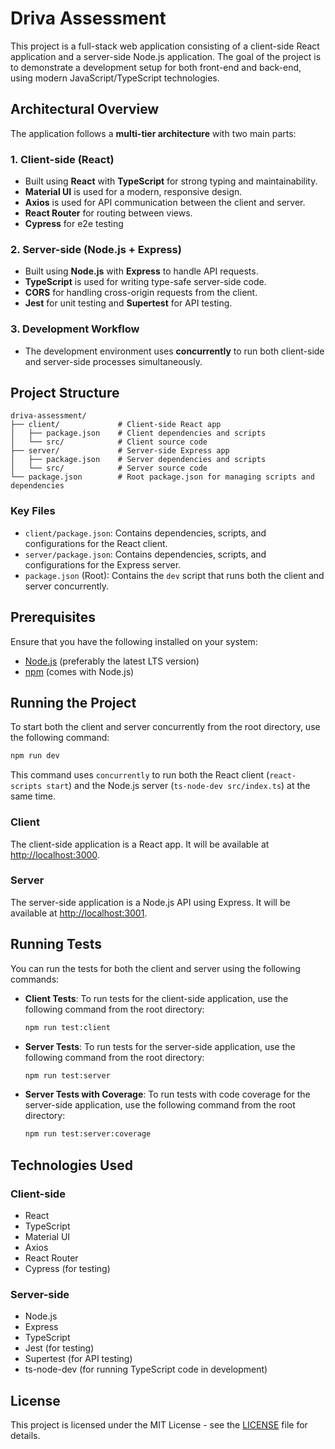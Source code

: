 # Driva Assessment

This project is a full-stack web application consisting of a client-side React application and a server-side Node.js application. The goal of the project is to demonstrate a development setup for both front-end and back-end, using modern JavaScript/TypeScript technologies.

## Architectural Overview

The application follows a **multi-tier architecture** with two main parts:

### 1. **Client-side (React)**

- Built using **React** with **TypeScript** for strong typing and maintainability.
- **Material UI** is used for a modern, responsive design.
- **Axios** is used for API communication between the client and server.
- **React Router** for routing between views.
- **Cypress** for e2e testing

### 2. **Server-side (Node.js + Express)**

- Built using **Node.js** with **Express** to handle API requests.
- **TypeScript** is used for writing type-safe server-side code.
- **CORS** for handling cross-origin requests from the client.
- **Jest** for unit testing and **Supertest** for API testing.

### 3. **Development Workflow**

- The development environment uses **concurrently** to run both client-side and server-side processes simultaneously.

## Project Structure

```
driva-assessment/
├── client/             # Client-side React app
│   ├── package.json    # Client dependencies and scripts
│   └── src/            # Client source code
├── server/             # Server-side Express app
│   ├── package.json    # Server dependencies and scripts
│   └── src/            # Server source code
└── package.json        # Root package.json for managing scripts and dependencies
```

### Key Files

- `client/package.json`: Contains dependencies, scripts, and configurations for the React client.
- `server/package.json`: Contains dependencies, scripts, and configurations for the Express server.
- `package.json` (Root): Contains the `dev` script that runs both the client and server concurrently.

## Prerequisites

Ensure that you have the following installed on your system:

- [Node.js](https://nodejs.org/) (preferably the latest LTS version)
- [npm](https://www.npmjs.com/) (comes with Node.js)

## Running the Project

To start both the client and server concurrently from the root directory, use the following command:

```bash
npm run dev
```

This command uses `concurrently` to run both the React client (`react-scripts start`) and the Node.js server (`ts-node-dev src/index.ts`) at the same time.

### Client

The client-side application is a React app. It will be available at [http://localhost:3000](http://localhost:3000).

### Server

The server-side application is a Node.js API using Express. It will be available at [http://localhost:3001](http://localhost:3001).

## Running Tests

You can run the tests for both the client and server using the following commands:

- **Client Tests**: To run tests for the client-side application, use the following command from the root directory:

  ```bash
  npm run test:client
  ```

- **Server Tests**: To run tests for the server-side application, use the following command from the root directory:

  ```bash
  npm run test:server
  ```

- **Server Tests with Coverage**: To run tests with code coverage for the server-side application, use the following command from the root directory:

  ```bash
  npm run test:server:coverage
  ```

## Technologies Used

### Client-side

- React
- TypeScript
- Material UI
- Axios
- React Router
- Cypress (for testing)

### Server-side

- Node.js
- Express
- TypeScript
- Jest (for testing)
- Supertest (for API testing)
- ts-node-dev (for running TypeScript code in development)

## License

This project is licensed under the MIT License - see the [LICENSE](LICENSE) file for details.

